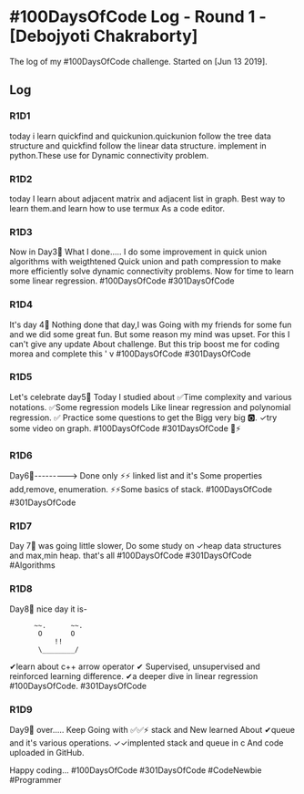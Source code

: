 # #100DaysOfCode Log - Round 1 - [Debojyoti Chakraborty]

The log of my #100DaysOfCode challenge. Started on [Jun 13 2019].

## Log

### R1D1 
today i learn quickfind and quickunion.quickunion follow the tree data structure and quickfind follow the linear data structure.
implement in python.These use for Dynamic connectivity problem.

### R1D2
today I learn about adjacent matrix and adjacent list
in graph. Best way to learn them.and learn how to use termux
As a code editor.

### R1D3
Now in Day3⃣
What I done.....
I do some improvement in quick union algorithms with weigthtened 
Quick union and path compression to make more efficiently solve dynamic connectivity problems.
Now for time to learn some linear regression.
#100DaysOfCode #301DaysOfCode

### R1D4
It's day 4⃣
Nothing done that day,I was
Going with my friends for some fun and we did some great fun.
But some reason my mind was upset.
For this I can't give any update
About challenge.
But this trip boost me for coding morea and complete this
 '
v
#100DaysOfCode #301DaysOfCode

### R1D5
Let's celebrate day5⃣
Today I studied about
✅Time complexity and various notations.
✅Some regression models 
Like linear regression and polynomial regression.
✅ Practice some questions to get the Bigg very big 🅾.
✓try some video on graph.
#100DaysOfCode 
#301DaysOfCode 
📱⚡

### R1D6
Day6⃣--------->
Done only
⚡⚡ linked list and it's
Some properties add,remove, enumeration.
⚡⚡Some basics of stack.
#100DaysOfCode #301DaysOfCode

### R1D7

Day 7⃣ was going little slower,
Do some study on 
✓heap data structures and max,min
   heap.
that's all 
#100DaysOfCode #301DaysOfCode 
#Algorithms

### R1D8
Day8⃣ nice day it is-

          ~~.      ~~. 
           O       O
               !!
           \________/
✔learn about c++ arrow operator
✔ Supervised, unsupervised and reinforced learning difference.
✔a deeper dive in linear regression
#100DaysOfCode.
#301DaysOfCode

### R1D9

Day9⃣ over.....
Keep Going with
✅✅⚡ stack and
New learned 
About
✔queue and it's various operations.
✓✓implented stack and queue in c 
And code uploaded in GitHub.

Happy coding...
#100DaysOfCode #301DaysOfCode 
#CodeNewbie #Programmer
